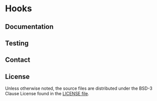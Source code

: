 # Hooks


## Documentation


## Testing


## Contact


## License

Unless otherwise noted, the source files are distributed
under the BSD-3 Clause License found in the [LICENSE file](LICENSE).
